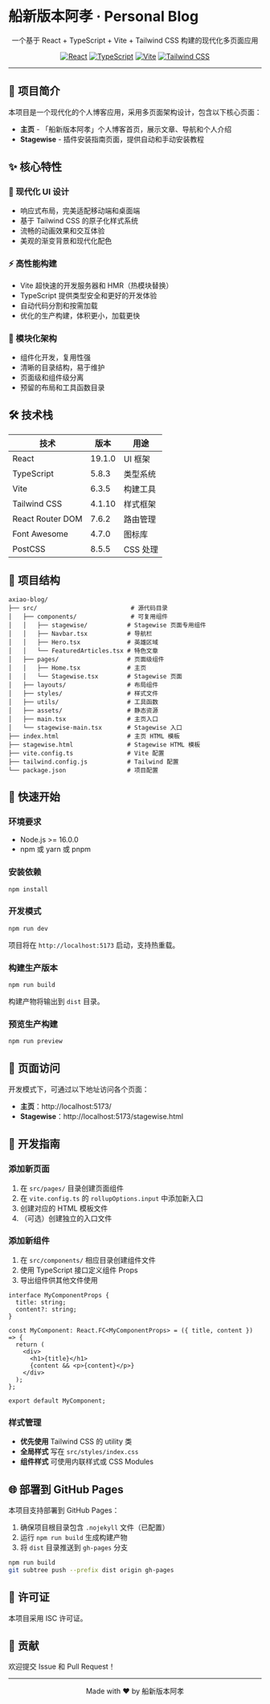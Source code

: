 # 船新版本阿孝 · Personal Blog

<div align="center">

一个基于 React + TypeScript + Vite + Tailwind CSS 构建的现代化多页面应用

[![React](https://img.shields.io/badge/React-19.1.0-61DAFB?logo=react)](https://reactjs.org/)
[![TypeScript](https://img.shields.io/badge/TypeScript-5.8.3-3178C6?logo=typescript)](https://www.typescriptlang.org/)
[![Vite](https://img.shields.io/badge/Vite-6.3.5-646CFF?logo=vite)](https://vitejs.dev/)
[![Tailwind CSS](https://img.shields.io/badge/Tailwind%20CSS-4.1.10-38B2AC?logo=tailwind-css)](https://tailwindcss.com/)

</div>

---

## 📖 项目简介

本项目是一个现代化的个人博客应用，采用多页面架构设计，包含以下核心页面：

- **主页** - 「船新版本阿孝」个人博客首页，展示文章、导航和个人介绍
- **Stagewise** - 插件安装指南页面，提供自动和手动安装教程

## ✨ 核心特性

### 🎨 现代化 UI 设计
- 响应式布局，完美适配移动端和桌面端
- 基于 Tailwind CSS 的原子化样式系统
- 流畅的动画效果和交互体验
- 美观的渐变背景和现代化配色

### ⚡ 高性能构建
- Vite 超快速的开发服务器和 HMR（热模块替换）
- TypeScript 提供类型安全和更好的开发体验
- 自动代码分割和按需加载
- 优化的生产构建，体积更小，加载更快

### 🧩 模块化架构
- 组件化开发，复用性强
- 清晰的目录结构，易于维护
- 页面级和组件级分离
- 预留的布局和工具函数目录

## 🛠️ 技术栈

| 技术 | 版本 | 用途 |
|------|------|------|
| React | 19.1.0 | UI 框架 |
| TypeScript | 5.8.3 | 类型系统 |
| Vite | 6.3.5 | 构建工具 |
| Tailwind CSS | 4.1.10 | 样式框架 |
| React Router DOM | 7.6.2 | 路由管理 |
| Font Awesome | 4.7.0 | 图标库 |
| PostCSS | 8.5.5 | CSS 处理 |

## 📁 项目结构

```
axiao-blog/
├── src/                          # 源代码目录
│   ├── components/               # 可复用组件
│   │   ├── stagewise/           # Stagewise 页面专用组件
│   │   ├── Navbar.tsx           # 导航栏
│   │   ├── Hero.tsx             # 英雄区域
│   │   └── FeaturedArticles.tsx # 特色文章
│   ├── pages/                   # 页面级组件
│   │   ├── Home.tsx             # 主页
│   │   └── Stagewise.tsx        # Stagewise 页面
│   ├── layouts/                 # 布局组件
│   ├── styles/                  # 样式文件
│   ├── utils/                   # 工具函数
│   ├── assets/                  # 静态资源
│   ├── main.tsx                 # 主页入口
│   └── stagewise-main.tsx       # Stagewise 入口
├── index.html                   # 主页 HTML 模板
├── stagewise.html               # Stagewise HTML 模板
├── vite.config.ts               # Vite 配置
├── tailwind.config.js           # Tailwind 配置
└── package.json                 # 项目配置
```

## 🚀 快速开始

### 环境要求

- Node.js >= 16.0.0
- npm 或 yarn 或 pnpm

### 安装依赖

```bash
npm install
```

### 开发模式

```bash
npm run dev
```

项目将在 `http://localhost:5173` 启动，支持热重载。

### 构建生产版本

```bash
npm run build
```

构建产物将输出到 `dist` 目录。

### 预览生产构建

```bash
npm run preview
```

## 📄 页面访问

开发模式下，可通过以下地址访问各个页面：

- **主页**：http://localhost:5173/
- **Stagewise**：http://localhost:5173/stagewise.html

## 🔧 开发指南

### 添加新页面

1. 在 `src/pages/` 目录创建页面组件
2. 在 `vite.config.ts` 的 `rollupOptions.input` 中添加新入口
3. 创建对应的 HTML 模板文件
4. （可选）创建独立的入口文件

### 添加新组件

1. 在 `src/components/` 相应目录创建组件文件
2. 使用 TypeScript 接口定义组件 Props
3. 导出组件供其他文件使用

```tsx
interface MyComponentProps {
  title: string;
  content?: string;
}

const MyComponent: React.FC<MyComponentProps> = ({ title, content }) => {
  return (
    <div>
      <h1>{title}</h1>
      {content && <p>{content}</p>}
    </div>
  );
};

export default MyComponent;
```

### 样式管理

- **优先使用** Tailwind CSS 的 utility 类
- **全局样式** 写在 `src/styles/index.css`
- **组件样式** 可使用内联样式或 CSS Modules

## 🌐 部署到 GitHub Pages

本项目支持部署到 GitHub Pages：

1. 确保项目根目录包含 `.nojekyll` 文件（已配置）
2. 运行 `npm run build` 生成构建产物
3. 将 `dist` 目录推送到 `gh-pages` 分支

```bash
npm run build
git subtree push --prefix dist origin gh-pages
```

## 📝 许可证

本项目采用 ISC 许可证。

## 🤝 贡献

欢迎提交 Issue 和 Pull Request！

---

<div align="center">
Made with ❤️ by 船新版本阿孝
</div>
